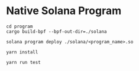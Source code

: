 # Native Solana Program

```shell
cd program
cargo build-bpf --bpf-out-dir=./solana

solana program deploy ./solana/<program_name>.so

yarn install

yarn run test
```